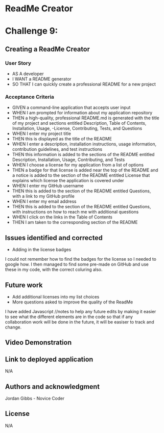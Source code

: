 # ReadMe Creator

# Challenge 9: 

## Creating a ReadMe Creator

### User Story

- AS A developer
- I WANT a README generator
- SO THAT I can quickly create a professional README for a new project

### Acceptance Criteria
- GIVEN a command-line application that accepts user input
- WHEN I am prompted for information about my application repository
- THEN a high-quality, professional README.md is generated with the title of my project and sections entitled Description, Table of Contents, Installation, Usage, -License, Contributing, Tests, and Questions
- WHEN I enter my project title
- THEN this is displayed as the title of the README
- WHEN I enter a description, installation instructions, usage information, contribution guidelines, and test instructions
- THEN this information is added to the sections of the README entitled Description, Installation, Usage, Contributing, and Tests
- WHEN I choose a license for my application from a list of options
- THEN a badge for that license is added near the top of the README and a notice is added to the section of the README entitled License that explains which license the application is covered under
- WHEN I enter my GitHub username
- THEN this is added to the section of the README entitled Questions, with a link to my GitHub profile
- WHEN I enter my email address
- THEN this is added to the section of the README entitled Questions, with instructions on how to reach me with additional questions
- WHEN I click on the links in the Table of Contents
- THEN I am taken to the corresponding section of the README

## Issues identified and corrected

- Adding in the license badges

I could not remember how to find the badges for the license so I needed to google how. I then managed to find some pre-made
on GitHub and use these in my code, with the correct coluring also.

## Future work
  
- Add additional licenses into my list choices
- More questions asked to improve the quality of the ReadMe

I have added  Javascript //notes to help any future edits by making it easier to see what the different elements are in the code so that if any collaboration work will be done in the future, it will be easiser to track and change.

## Video Demonstration




## Link to deployed application

N/A

## Authors and acknowledgment

Jordan Gibbs - Novice Coder

## License

N/A
